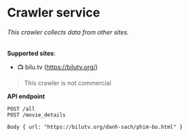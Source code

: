 # Crawler service

###### This crawler collects data from other sites.

**Supported sites**: 
  - :tv: bilu.tv (https://bilutv.org/)


> This crawler is not commercial


**API endpoint**

```
POST /all
POST /movie_details

Body { url: "https://bilutv.org/danh-sach/phim-bo.html" }
```
